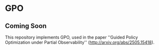 # GPO
## Coming Soon
This repository implements GPO, used in the paper ''Guided Policy Optimization under Partial Observability'' (http://arxiv.org/abs/2505.15418).
